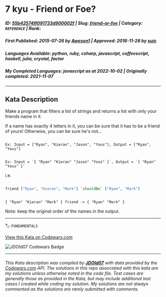 # 7 kyu - Friend or Foe?

##### **ID**: [55b42574ff091733d900002f](https://www.codewars.com/kata/55b42574ff091733d900002f) | **Slug**: [friend-or-foe](https://www.codewars.com/kata/55b42574ff091733d900002f) | **Category**: `REFERENCE` | **Rank**: <span style="color:white">7 kyu</span>

##### **First Published**: 2015-07-26 ***by*** [Aweson1](https://www.codewars.com/users/Aweson1) | **Approved**: 2016-11-26 ***by*** [suic](https://www.codewars.com/users/suic)

##### **Languages Available**: python, ruby, csharp, javascript, coffeescript, haskell, julia, crystal, factor

##### **My Completed Languages**: javascript ***as at*** 2022-10-02 | **Originally completed**: 2021-11-07

---

## Kata Description


Make a program that filters a list of strings and returns a list with only your friends name in it.



If a name has exactly 4 letters in it, you can be sure that it has to be a friend of yours! Otherwise, you can be sure he's not...



~~~if-not:factor

Ex: Input = ["Ryan", "Kieran", "Jason", "Yous"], Output = ["Ryan", "Yous"]

~~~



~~~if:factor

Ex: Input = `{ "Ryan" "Kieran" "Jason" "Yous" }`, Output = `{ "Ryan" "Yous" }`

~~~



i.e.

```haskell

friend ["Ryan", "Kieran", "Mark"] `shouldBe` ["Ryan", "Mark"]

```



```factor

{ "Ryan" "Kieran" "Mark" } friend -> { "Ryan" "Mark" }

```





Note: keep the original order of the names in the output.

---


🏷 `FUNDAMENTALS`


[View this Kata on Codewars.com](https://www.codewars.com/kata/55b42574ff091733d900002f)

![](https://www.codewars.com/users/jdold07/badges/large "JDOld07 Codewars Badge")

---

###### *This Kata description was compiled by [**JDOld07**](https://tpstech.dev) with data provided by the [Codewars.com](https://www.codewars.com) API.  The solutions in this repo associated with this kata are my solutions unless otherwise noted in the code file.  Test cases are generally those as provided in the Kata, but may include additional test cases I created while coding my solution.  My solutions are not always commented as the solutions are rarely submitted with comments.*
